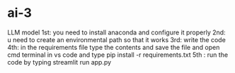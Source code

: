 # ai-3
LLM model
1st: you need to install anaconda and configure it properly
2nd: u need to create an environmental path so that it works
3rd: write the code
4th: in the requirements file type the contents and save the file and open cmd terminal in vs code and type pip install -r requirements.txt
5th : run the code by typing streamlit run app.py
